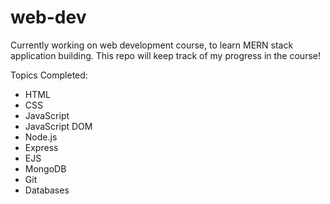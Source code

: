 # web-dev
Currently working on web development course, to learn MERN stack application building. This repo will keep track of my progress in the course!

Topics Completed:
- HTML
- CSS
- JavaScript
- JavaScript DOM
- Node.js
- Express
- EJS
- MongoDB
- Git
- Databases
